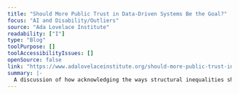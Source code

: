 ```yaml
---
title: "Should More Public Trust in Data-Driven Systems Be the Goal?"
focus: "AI and Disability/Outliers"
source: "Ada Lovelace Institute"
readability: ["I"]
type: "Blog"
toolPurpose: []
toolAccessibilityIssues: []
openSource: false
link: "https://www.adalovelaceinstitute.org/should-more-public-trust-in-data-driven-systems-be-the-goal/"
summary: |-
  A discussion of how acknowledging the ways structural inequalities shape public trust, and distrust, in data-driven systems leads to a better understanding of the limits of that trust.
---
```


